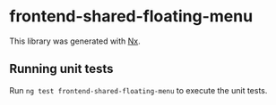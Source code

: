 # frontend-shared-floating-menu

This library was generated with [Nx](https://nx.dev).

## Running unit tests

Run `ng test frontend-shared-floating-menu` to execute the unit tests.
